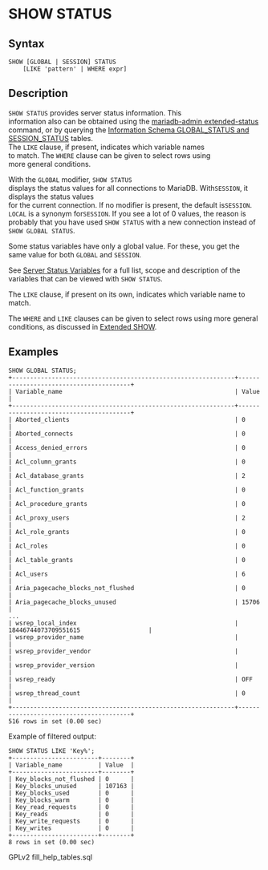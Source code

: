# SHOW STATUS

## Syntax

```
SHOW [GLOBAL | SESSION] STATUS
    [LIKE 'pattern' | WHERE expr]
```

## Description

`SHOW STATUS` provides server status information. This\
information also can be obtained using the [mariadb-admin extended-status](../../../../clients-and-utilities/mariadb-admin.md) command, or by querying the [Information Schema GLOBAL\_STATUS and SESSION\_STATUS](../system-tables/information-schema/information-schema-tables/information-schema-global_status-and-session_status-tables.md) tables.\
The `LIKE` clause, if present, indicates which variable names\
to match. The `WHERE` clause can be given to select rows using\
more general conditions.

With the `GLOBAL` modifier, `SHOW STATUS`\
displays the status values for all connections to MariaDB. With`SESSION`, it displays the status values\
for the current connection. If no modifier is present, the default is`SESSION`. `LOCAL` is a synonym for`SESSION`. If you see a lot of 0 values, the reason is probably that you have used `SHOW STATUS` with a new connection instead of `SHOW GLOBAL STATUS`.

Some status variables have only a global value. For these, you get the\
same value for both `GLOBAL` and `SESSION`.

See [Server Status Variables](../../../../ha-and-performance/optimization-and-tuning/system-variables/server-status-variables.md) for a full list, scope and description of the variables that can be viewed with `SHOW STATUS`.

The `LIKE` clause, if present on its own, indicates which variable name to match.

The `WHERE` and `LIKE` clauses can be given to select rows using more general conditions, as discussed in [Extended SHOW](extended-show.md).

## Examples

```
SHOW GLOBAL STATUS;
+--------------------------------------------------------------+----------------------------------------+
| Variable_name                                                | Value                                  |
+--------------------------------------------------------------+----------------------------------------+
| Aborted_clients                                              | 0                                      |
| Aborted_connects                                             | 0                                      |
| Access_denied_errors                                         | 0                                      |
| Acl_column_grants                                            | 0                                      |
| Acl_database_grants                                          | 2                                      |
| Acl_function_grants                                          | 0                                      |
| Acl_procedure_grants                                         | 0                                      |
| Acl_proxy_users                                              | 2                                      |
| Acl_role_grants                                              | 0                                      |
| Acl_roles                                                    | 0                                      |
| Acl_table_grants                                             | 0                                      |
| Acl_users                                                    | 6                                      |
| Aria_pagecache_blocks_not_flushed                            | 0                                      |
| Aria_pagecache_blocks_unused                                 | 15706                                  |
...
| wsrep_local_index                                            | 18446744073709551615                   |
| wsrep_provider_name                                          |                                        |
| wsrep_provider_vendor                                        |                                        |
| wsrep_provider_version                                       |                                        |
| wsrep_ready                                                  | OFF                                    |
| wsrep_thread_count                                           | 0                                      |
+--------------------------------------------------------------+----------------------------------------+
516 rows in set (0.00 sec)
```

Example of filtered output:

```
SHOW STATUS LIKE 'Key%';
+------------------------+--------+
| Variable_name          | Value  |
+------------------------+--------+
| Key_blocks_not_flushed | 0      |
| Key_blocks_unused      | 107163 |
| Key_blocks_used        | 0      |
| Key_blocks_warm        | 0      |
| Key_read_requests      | 0      |
| Key_reads              | 0      |
| Key_write_requests     | 0      |
| Key_writes             | 0      |
+------------------------+--------+
8 rows in set (0.00 sec)
```

GPLv2 fill\_help\_tables.sql
